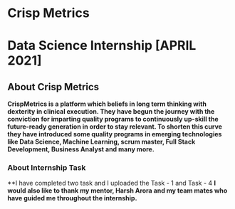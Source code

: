 # Crisp Metrics
# Data Science Internship [APRIL 2021]
## About Crisp Metrics
**CrispMetrics is a platform which beliefs in long term thinking with dexterity in clinical execution. They have begun the journey with the conviction for imparting quality programs to continuously up-skill the future-ready generation in order to stay relevant. To shorten this curve they have introduced some quality programs in emerging technologies like Data Science, Machine Learning, scrum master, Full Stack Development, Business Analyst and many more.**

### About Internship Task
**I have completed two task and I uploaded the Task - 1 and Task - 4
**I would also like to thank my mentor, Harsh Arora and my team mates who have guided me throughout the internship.**
